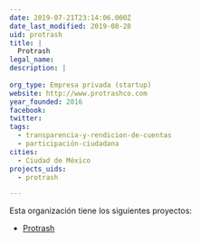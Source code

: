```yaml
---
date: 2019-07-21T23:14:06.000Z
date_last_modified: 2019-08-28
uid: protrash
title: |
  Protrash
legal_name: 
description: |
  
org_type: Empresa privada (startup)
website: http://www.protrashco.com
year_founded: 2016
facebook: 
twitter: 
tags:
  - transparencia-y-rendicion-de-cuentas
  - participación-ciudadana
cities: 
  - Ciudad de México
projects_uids:
  - protrash

---
```


Esta organización tiene los siguientes proyectos:

- [Protrash](/proyectos/protrash)
